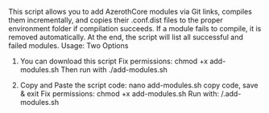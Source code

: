 This script allows you to add AzerothCore modules via Git links, compiles them incrementally, and copies their .conf.dist files to the proper environment folder if compilation succeeds. If a module fails to compile, it is removed automatically. At the end, the script will list all successful and failed modules.
Usage: Two Options
1. You can download this script
   Fix permissions:
   chmod +x add-modules.sh
   Then run with
   ./add-modules.sh
   
3. Copy and Paste the script code:
   nano add-modules.sh 
   copy code, save & exit
   Fix permissions:
   chmod +x add-modules.sh
   Run with:
   /.add-modules.sh
